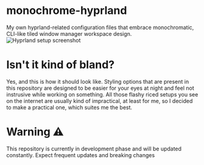 # monochrome-hyprland
My own hyprland-related configuration files that embrace monochromatic, CLI-like tiled window manager workspace design.
![Hyprland setup screenshot](https://github.com/user-attachments/assets/4deb659e-235b-4157-ad6c-f3ad9eef5532)

# Isn't it kind of bland?
Yes, and this is how it should look like. Styling options that are present in this repository are designed to be easier for your eyes at night and feel not instrusive while working on something. All those flashy riced setups you see on the internet are usually kind of impractical, at least for me, so I decided to make a practical one, which suites me the best.

# Warning ⚠
This repository is currently in development phase and will be updated constantly. Expect frequent updates and breaking changes
